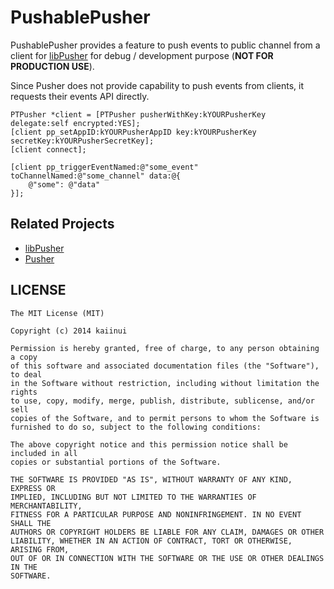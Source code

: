 PushablePusher
==============

PushablePusher provides a feature to push events to public channel from a client for [libPusher](https://github.com/lukeredpath/libPusher) for debug / development purpose (**NOT FOR PRODUCTION USE**).

Since Pusher does not provide capability to push events from clients, it requests their events API directly.

```objc
PTPusher *client = [PTPusher pusherWithKey:kYOURPusherKey delegate:self encrypted:YES];
[client pp_setAppID:kYOURPusherAppID key:kYOURPusherKey secretKey:kYOURPusherSecretKey];
[client connect];

[client pp_triggerEventNamed:@"some_event" toChannelNamed:@"some_channel" data:@{
    @"some": @"data"
}];
```

Related Projects
---

- [libPusher](https://github.com/lukeredpath/libPusher)
- [Pusher](https://pusher.com/)

LICENSE
---

```
The MIT License (MIT)

Copyright (c) 2014 kaiinui

Permission is hereby granted, free of charge, to any person obtaining a copy
of this software and associated documentation files (the "Software"), to deal
in the Software without restriction, including without limitation the rights
to use, copy, modify, merge, publish, distribute, sublicense, and/or sell
copies of the Software, and to permit persons to whom the Software is
furnished to do so, subject to the following conditions:

The above copyright notice and this permission notice shall be included in all
copies or substantial portions of the Software.

THE SOFTWARE IS PROVIDED "AS IS", WITHOUT WARRANTY OF ANY KIND, EXPRESS OR
IMPLIED, INCLUDING BUT NOT LIMITED TO THE WARRANTIES OF MERCHANTABILITY,
FITNESS FOR A PARTICULAR PURPOSE AND NONINFRINGEMENT. IN NO EVENT SHALL THE
AUTHORS OR COPYRIGHT HOLDERS BE LIABLE FOR ANY CLAIM, DAMAGES OR OTHER
LIABILITY, WHETHER IN AN ACTION OF CONTRACT, TORT OR OTHERWISE, ARISING FROM,
OUT OF OR IN CONNECTION WITH THE SOFTWARE OR THE USE OR OTHER DEALINGS IN THE
SOFTWARE.
```
